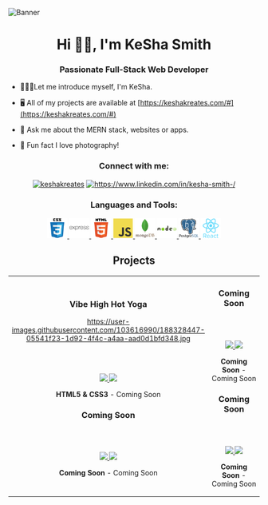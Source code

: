 ![Banner](https://user-images.githubusercontent.com/103616990/175493325-e485c8aa-5f80-4d91-9096-a706dc609889.png)



<h1 align="center">Hi 👋🏾, I'm KeSha Smith</h1>
<h3 align="center">Passionate Full-Stack Web Developer</h3>


- 👩🏾‍💻Let me introduce myself, I'm KeSha.

- 🖥 All of my projects are available at [https://keshakreates.com/#](https://keshakreates.com/#)

- 💬 Ask me about the MERN stack, websites or apps.

- 📸 Fun fact I love photography!

<h3 align="center">Connect with me:</h3>
<p align="center">
<a href="https://twitter.com/keshakreates" target="blank"><img align="center" src="https://raw.githubusercontent.com/rahuldkjain/github-profile-readme-generator/master/src/images/icons/Social/twitter.svg" alt="keshakreates" height="30" width="40" /></a>
<a href="https://www.linkedin.com/in/kesha-smith-/" target="blank"><img align="center" src="https://raw.githubusercontent.com/rahuldkjain/github-profile-readme-generator/master/src/images/icons/Social/linked-in-alt.svg" alt="https://www.linkedin.com/in/kesha-smith-/" height="30" width="40" /></a>
</p>

<h3 align="center">Languages and Tools:</h3>
<p align="center"> <a href="https://www.w3schools.com/css/" target="_blank" rel="noreferrer"> <img src="https://raw.githubusercontent.com/devicons/devicon/master/icons/css3/css3-original-wordmark.svg" alt="css3" width="40" height="40"/> </a> <a href="https://expressjs.com" target="_blank" rel="noreferrer"> <img src="https://raw.githubusercontent.com/devicons/devicon/master/icons/express/express-original-wordmark.svg" alt="express" width="40" height="40"/> </a> <a href="https://www.w3.org/html/" target="_blank" rel="noreferrer"> <img src="https://raw.githubusercontent.com/devicons/devicon/master/icons/html5/html5-original-wordmark.svg" alt="html5" width="40" height="40"/> </a> <a href="https://developer.mozilla.org/en-US/docs/Web/JavaScript" target="_blank" rel="noreferrer"> <img src="https://raw.githubusercontent.com/devicons/devicon/master/icons/javascript/javascript-original.svg" alt="javascript" width="40" height="40"/> </a> <a href="https://www.mongodb.com/" target="_blank" rel="noreferrer"> <img src="https://raw.githubusercontent.com/devicons/devicon/master/icons/mongodb/mongodb-original-wordmark.svg" alt="mongodb" width="40" height="40"/> </a> <a href="https://nodejs.org" target="_blank" rel="noreferrer"> <img src="https://raw.githubusercontent.com/devicons/devicon/master/icons/nodejs/nodejs-original-wordmark.svg" alt="nodejs" width="40" height="40"/> </a> <a href="https://www.postgresql.org" target="_blank" rel="noreferrer"> <img src="https://raw.githubusercontent.com/devicons/devicon/master/icons/postgresql/postgresql-original-wordmark.svg" alt="postgresql" width="40" height="40"/> </a> <a href="https://reactjs.org/" target="_blank" rel="noreferrer"> <img src="https://raw.githubusercontent.com/devicons/devicon/master/icons/react/react-original-wordmark.svg" alt="react" width="40" height="40"/> </a> </p>




<h2 align="center">Projects </h2>
<div align="center">
<table>
<tr>
<td width="50%">
  <h3 align="center" color="white">Vibe High Hot Yoga</h3>
  <div align="center" >  
  <a href='https://vibehighhotyoga.netlify.app'> 
  </a>
    
  https://user-images.githubusercontent.com/103616990/188328447-05541f23-1d92-4f4c-a4aa-aad0d1bfd348.jpg

  <br>
  <br>
  <p>
    <a href="https://github.com/KeShaKreates/vibehighhotyoga" target="_blank">
    
  <img src="https://img.shields.io/badge/Code-black?style=for-the-badge&logo=github"/>
      
  <a href="https://vibehighhotyoga.netlify.app" target="_blank">
  <img src="https://img.shields.io/badge/-website-green?style=for-the-badge&color=ff69b4"/>
  </a>
  </p>
  <p><strong>HTML5 & CSS3 </strong> - Coming Soon</p>
  </div>
    <h3 align="center" color="white">Coming Soon</h3>
  <div align="center" >  
  <a href='website link'> 
  </a>
    
    
  <br>
  <br>
  <p>
    <a href="code link" target="_blank">
    
  <img src="https://img.shields.io/badge/Code-black?style=for-the-badge&logo=github"/>
      
  <a href="website link" target="_blank">
  <img src="https://img.shields.io/badge/-website-green?style=for-the-badge&color=ff69b4"/>
  </a>
  </p>
  <p><strong>Coming Soon</strong> - Coming Soon</p>
  </div>
  </td>
  <td width="50%">
    <h3 align="center" color="white">Coming Soon</h3>
  <div align="center" >  
  <a href='website link'>
  </a>
   
    
  <br>
  <br>
  <p>
  <a href="code link" target="_blank">
  <img src="https://img.shields.io/badge/Code-black?style=for-the-badge&logo=github"/>
  </a>  
  <a href="website link" target="_blank">
  <img src="https://img.shields.io/badge/-website-green?style=for-the-badge&color=ff69b4"/>
  </a>
  </p>
  <p><strong>Coming Soon</strong> - Coming Soon</p>
  </div>
    <h3 align="center" color="white">Coming Soon</h3>
  <div align="center" >  
  <a href='website link'>
  </a>
   
    
  <br>
  <br>
  <p>
  <a href="code link" target="_blank">
  <img src="https://img.shields.io/badge/Code-black?style=for-the-badge&logo=github"/>
  </a>  
  <a href="website link" target="_blank">
  <img src="https://img.shields.io/badge/-website-green?style=for-the-badge&color=ff69b4"/>
  </a>
  </p>
  <p><strong>Coming Soon</strong> - Coming Soon</p>
  </div>
  </table>
